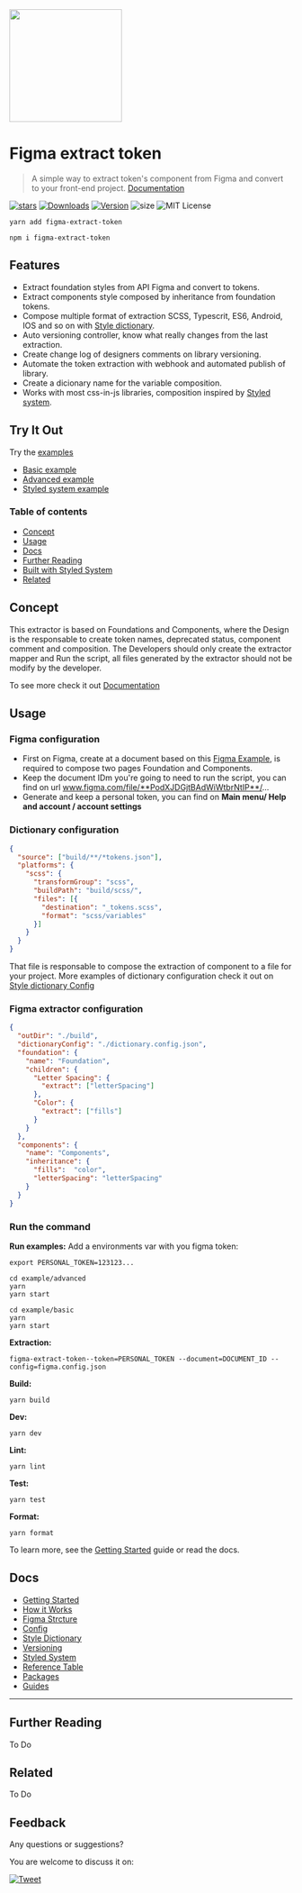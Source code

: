 <img src='https://robsonmathias.github.io/figma-extract-token/images/figma-extraction.png' width='200' height='auto' />

# Figma extract token
> A simple way to extract token's component from Figma and convert to your front-end project. [Documentation](https://robsonmathias.github.io/figma-extract-token/)

[![stars][]][github]
[![Downloads][]][npm]
[![Version][]][npm]
![size][]
![MIT License][license]

[version]: https://flat.badgen.net/npm/v/figma-extract-token
[downloads]: https://flat.badgen.net/npm/d/figma-extract-token
[license]: https://flat.badgen.net/badge/license/MIT/blue
[stars]: https://flat.badgen.net/github/stars/RobsonMathias/figma-extract-token
[size]: https://flat.badgen.net/bundlephobia/minzip/figma-extract-token
[npm]: https://npmjs.com/package/figma-extract-token
[github]: https://github.com/RobsonMathias/figma-extract-token

```
yarn add figma-extract-token

npm i figma-extract-token
```

## Features
-  Extract foundation styles from API Figma and convert to tokens.
-  Extract components style composed by inheritance from foundation tokens.
-  Compose multiple format of extraction SCSS, Typescrit, ES6, Android, IOS and so on with [Style dictionary](https://amzn.github.io/style-dictionary/#/).
-  Auto versioning controller, know what really changes from the last extraction.
-  Create change log of designers comments on library versioning.
-  Automate the token extraction with webhook and automated publish of library.
-  Create a dicionary name for the variable composition.
-  Works with most css-in-js libraries, composition inspired by [Styled system](https://github.com/styled-system).


## Try It Out
Try the [examples](https://github.com/RobsonMathias/figma-extract-token/tree/master/examples)
- [Basic example](https://github.com/RobsonMathias/figma-extract-token/tree/master/examples/basic)
- [Advanced example](https://github.com/RobsonMathias/figma-extract-token/tree/master/examples/basic)
- [Styled system example](https://github.com/RobsonMathias/figma-extract-token/tree/master/examples/basic)


### Table of contents
- [Concept](#concept)
- [Usage](#usage)
- [Docs](#docs)
- [Further Reading](#further-reading)
- [Built with Styled System](#built-with-styled-system)
- [Related](#related)

## Concept
This extractor is based on Foundations and Components, where the Design is the responsable to create token names, deprecated status, component comment and composition. The Developers should only create the extractor mapper and Run the script, all files generated by the extractor should not be modify by the developer.

To see more check it out [Documentation](https://robsonmathias.github.io/figma-extract-token/)

## Usage

### Figma configuration

- First on Figma, create at a document based on this [Figma Example](https://www.figma.com/file/PodXJDGjtBAdWiWtbrNtIP/POC-Design-Tokens-Extract?node-id=0%3A1), is required to compose two pages Foundation and Components.
- Keep the document IDm you're going to need to run the script, you can find on url  www.figma.com/file/**PodXJDGjtBAdWiWtbrNtIP**/...
- Generate and keep a personal token, you can find on **Main menu/ Help and account / account settings**

### Dictionary configuration
```dictionary.config.json
{
  "source": ["build/**/*tokens.json"],
  "platforms": {
    "scss": {
      "transformGroup": "scss",
      "buildPath": "build/scss/",
      "files": [{
        "destination": "_tokens.scss",
        "format": "scss/variables"
      }]
    }
  }
}
```
That file is responsable to compose the extraction of component to a file for your project.
More examples of dictionary configuration check it out on [Style dictionary Config](https://amzn.github.io/style-dictionary/#/config)

### Figma extractor configuration
```figma.config.json
{
  "outDir": "./build",
  "dictionaryConfig": "./dictionary.config.json",
  "foundation": {
    "name": "Foundation",
    "children": {
      "Letter Spacing": {
        "extract": ["letterSpacing"]
      },
      "Color": {
        "extract": ["fills"]
      }
    }
  },
  "components": {
    "name": "Components",
    "inheritance": {
      "fills":  "color",
      "letterSpacing": "letterSpacing"
    }
  }
}

```
### Run the command

**Run examples:**
Add a environments var with you figma token:
```
export PERSONAL_TOKEN=123123...
```
```
cd example/advanced
yarn
yarn start
```
```
cd example/basic
yarn
yarn start
```

**Extraction:**
```
figma-extract-token--token=PERSONAL_TOKEN --document=DOCUMENT_ID --config=figma.config.json
```

**Build:**
```
yarn build
```

**Dev:**
```
yarn dev
```

**Lint:**
```
yarn lint
```

**Test:**
```
yarn test
```

**Format:**
```
yarn format
```

To learn more, see the [Getting Started](https://robsonmathias.github.io/figma-extract-token/getting-started) guide or read the docs.

## Docs

- [Getting Started](https://robsonmathias.github.io/figma-extract-token/getting-started)
- [How it Works](https://robsonmathias.github.io/figma-extract-token/how-it-works)
- [Figma Strcture](https://robsonmathias.github.io/figma-extract-token/figma-structure)
- [Config](https://robsonmathias.github.io/figma-extract-token/configuration)
- [Style Dictionary](https://robsonmathias.github.io/figma-extract-token/styled-dictionary)
- [Versioning](https://robsonmathias.github.io/figma-extract-token/versioning)
- [Styled System](https://robsonmathias.github.io/figma-extract-token/styled-system)
- [Reference Table](https://robsonmathias.github.io/figma-extract-token/table)
- [Packages](https://robsonmathias.github.io/figma-extract-token/packages)
- [Guides](https://robsonmathias.github.io/figma-extract-token/guides)

---

## Further Reading
To Do

## Related
To Do

## Feedback 
Any questions or suggestions?

You are welcome to discuss it on:

[![Tweet](https://img.shields.io/twitter/url/http/shields.io.svg?style=social)](https://twitter.com/robsondmathias)
